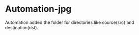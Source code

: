 # Automation-jpg
Automation added the folder for directories like source(src) and destination(dst).
